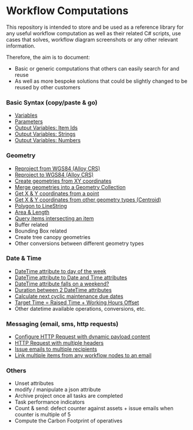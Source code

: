 # Workflow Computations

This repository is intended to store and be used as a reference library for any useful workflow computation as well as their related C# scripts, use cases that solves, workflow diagram screenshots or any other relevant information.

Therefore, the aim is to document:
- Basic or generic computations that others can easily search for and reuse 
- As well as more bespoke solutions that could be slightly changed to be reused by other customers

### Basic Syntax (copy/paste & go)
- [Variables](Basic%20Syntax/Variables.md)
- [Parameters](Basic%20Syntax/Parameters.md)
- [Output Variables: Item Ids](Basic%20Syntax/Output%20Variables%3A%20Item%20IDs.md)
- [Output Variables: Strings](Basic%20Syntax/Output%20Variables%3A%20Strings.md)
- [Output Variables: Numbers](Basic%20Syntax/Output%20Variables%3A%20Numbers.md)

### Geometry
- [Reproject from WGS84 (Alloy CRS)](Geometry/Reproject%20from%20WGS84.md)
- [Reproject to WGS84 (Alloy CRS)](Geometry/Reproject%20to%20WGS84.md)
- [Create geometries from XY coordinates](Geometry/Create%20geometries%20from%20XY%20coordinates.md)
- [Merge geometries into a Geometry Collection](Geometry/Merge%20geometries%20into%20a%20Geometry%20Collection.md)
- [Get X & Y coordinates from a point](Geometry/Get%20X%20&%20Y%20coordinates%20from%20a%20point.md)
- [Get X & Y coordinates from other geometry types (Centroid)](Geometry/Get%20X%20&%20Y%20coordinates%20from%20other%20geometry%20types.md)
- [Polygon to LineString](Geometry/Polygon%20to%20LineString.md)
- [Area & Length](Geometry/Area%20%26%20Length.md)
- [Query items intersecting an item](Geometry/Query%20items%20intersecting%20an%20item.md)
- Buffer related
- Bounding Box related
- Create tree canopy geometries
- Other conversions between different geometry types

### Date & Time
- [DateTime attribute to day of the week](Dates/DateTime%20attribute%20to%20day%20of%20the%20week.md)
- [DateTime attribute to Date and Time attributes](Dates/DateTime%20attribute%20to%20Date%20and%20Time%20attributes.md)
- [DateTime attribute falls on a weekend?](Dates/DateTime%20attribute%20falls%20on%20a%20weekend%3F.md)
- [Duration between 2 DateTime attributes](Dates/Duration%20between%202%20DateTime%20attributes.md)
- [Calculate next cyclic maintenance due dates](Dates/Calculate%20next%20cyclic%20maintenance%20due%20dates.md)
- [Target Time = Raised Time + Working Hours Offset](Dates/Target%20Time%20=%20Raised%20Time%20+%20Working%20Days%20Offset.md)
- Other datetime available operations, conversions, etc.

### Messaging (email, sms, http requests)
- [Configure HTTP Request with dynamic payload content](Messaging/Configure%20HTTP%20Request%20with%20dynamic%20payload%20content.md)
- [HTTP Request with multiple headers](Messaging/HTTP%20Request%20with%20multiple%20headers.md)
- [Issue emails to multiple recipients](Messaging/Issue%20emails%20to%20multiple%20recipients.md)
- [Link multiple items from any workflow nodes to an email](Messaging/Link%20multiple%20items%20from%20any%20workflow%20nodes%20to%20an%20email.md)

### Others
- Unset attributes
- modify / manipulate a json attribute
- Archive project once all tasks are completed
- Task performance indicators
- Count & send: defect counter against assets + issue emails when counter is multiple of 5
- Compute the Carbon Footprint of operatives
